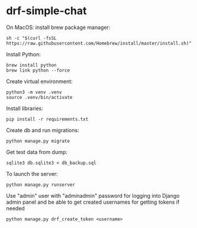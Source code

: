# **drf-simple-chat**

On MacOS: install brew package manager:

    sh -c "$(curl -fsSL https://raw.githubusercontent.com/Homebrew/install/master/install.sh)"
    
Install Python:

    brew install python
    brew link python --force


Create virtual environment:

    python3 -m venv .venv
    source .venv/bin/activate

Install libraries:

    pip install -r requirements.txt

Create db and run migrations:

    python manage.py migrate

Get test data from dump:

    sqlite3 db.sqlite3 < db_backup.sql

To launch the server:

    python manage.py runserver


Use "admin" user with "adminadmin" password for logging into Django admin panel and be able to get created usernames for getting tokens if needed

    python manage.py drf_create_token <username>